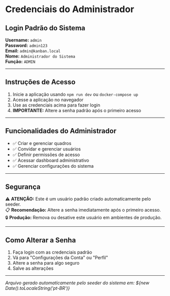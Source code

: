 # Credenciais do Administrador

## Login Padrão do Sistema

**Username:** `admin`  
**Password:** `admin123`  
**Email:** `admin@kanban.local`  
**Nome:** `Administrador do Sistema`  
**Função:** `ADMIN`

---

## Instruções de Acesso

1. Inicie a aplicação usando `npm run dev` ou `docker-compose up`
2. Acesse a aplicação no navegador
3. Use as credenciais acima para fazer login
4. **IMPORTANTE:** Altere a senha padrão após o primeiro acesso

---

## Funcionalidades do Administrador

- ✅ Criar e gerenciar quadros
- ✅ Convidar e gerenciar usuários
- ✅ Definir permissões de acesso
- ✅ Acessar dashboard administrativo
- ✅ Gerenciar configurações do sistema

---

## Segurança

⚠️ **ATENÇÃO:** Este é um usuário padrão criado automaticamente pelo seeder.  
📋 **Recomendação:** Altere a senha imediatamente após o primeiro acesso.  
🔒 **Produção:** Remova ou desative este usuário em ambientes de produção.

---

## Como Alterar a Senha

1. Faça login com as credenciais padrão
2. Vá para "Configurações da Conta" ou "Perfil"
3. Altere a senha para algo seguro
4. Salve as alterações

---

*Arquivo gerado automaticamente pelo seeder do sistema em: ${new Date().toLocaleString('pt-BR')}*